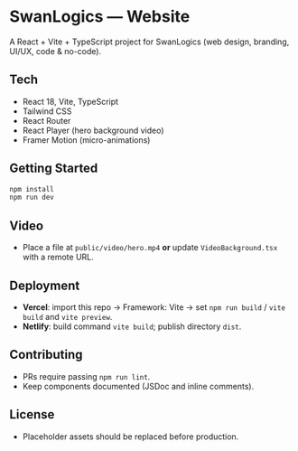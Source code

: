 # SwanLogics — Website

A React + Vite + TypeScript project for SwanLogics (web design, branding, UI/UX, code & no-code).

## Tech
- React 18, Vite, TypeScript
- Tailwind CSS
- React Router
- React Player (hero background video)
- Framer Motion (micro-animations)

## Getting Started
```bash
npm install
npm run dev
```

## Video

- Place a file at `public/video/hero.mp4` **or** update `VideoBackground.tsx` with a remote URL.

## Deployment

- **Vercel**: import this repo → Framework: Vite → set `npm run build` / `vite build` and `vite preview`.
- **Netlify**: build command `vite build`; publish directory `dist`.

## Contributing

- PRs require passing `npm run lint`.
- Keep components documented (JSDoc and inline comments).

## License

- Placeholder assets should be replaced before production.

